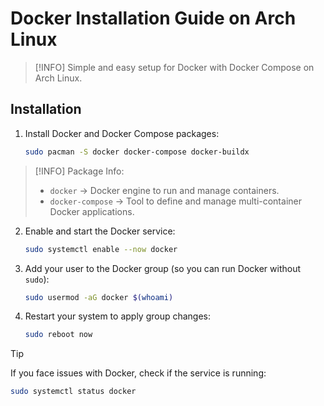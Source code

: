 # Docker Installation Guide on Arch Linux

> [!INFO]
> Simple and easy setup for Docker with Docker Compose on Arch Linux.

## Installation

1. Install Docker and Docker Compose packages:

   ```sh
   sudo pacman -S docker docker-compose docker-buildx
   ```

> [!INFO] Package Info:
>
> - `docker` → Docker engine to run and manage containers.
> - `docker-compose` → Tool to define and manage multi-container Docker applications.

2. Enable and start the Docker service:

   ```sh
   sudo systemctl enable --now docker
   ```

3. Add your user to the Docker group (so you can run Docker without `sudo`):

   ```sh
   sudo usermod -aG docker $(whoami)
   ```

4. Restart your system to apply group changes:

   ```sh
   sudo reboot now
   ```

> [!TIP]
> If you face issues with Docker, check if the service is running:

```sh
sudo systemctl status docker
```

